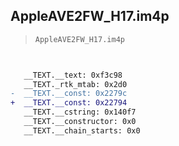 ## AppleAVE2FW_H17.im4p

> `AppleAVE2FW_H17.im4p`

```diff

 
   __TEXT.__text: 0xf3c98
   __TEXT._rtk_mtab: 0x2d0
-  __TEXT.__const: 0x2279c
+  __TEXT.__const: 0x22794
   __TEXT.__cstring: 0x140f7
   __TEXT.__constructor: 0x0
   __TEXT.__chain_starts: 0x0

```
